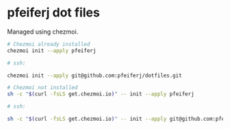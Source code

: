 # pfeiferj dot files
Managed using chezmoi.
```bash
# Chezmoi already installed
chezmoi init --apply pfeiferj

# ssh:

chezmoi init --apply git@github.com:pfeiferj/dotfiles.git
```
```bash
# Chezmoi not installed
sh -c "$(curl -fsLS get.chezmoi.io)" -- init --apply pfeiferj

# ssh:

sh -c "$(curl -fsLS get.chezmoi.io)" -- init --apply git@github.com:pfeiferj/dotfiles.git
```

